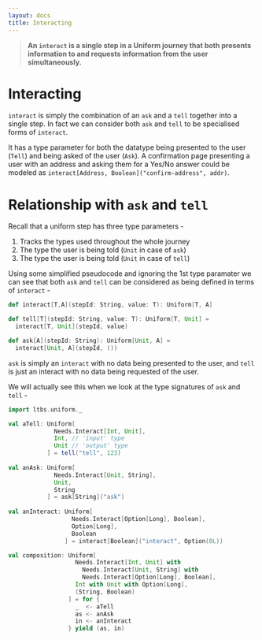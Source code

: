 ```yaml
---
layout: docs
title: Interacting
---
```


> **An `interact` is a single step in a Uniform journey that both presents information to and requests information from the user simultaneously.**

# Interacting

`interact` is simply the combination of an `ask` and a `tell`
together into a single step. In fact we can consider both `ask` and `tell` 
to be specialised forms of `interact`. 

It has a type parameter for both the datatype being presented to the
user (`Tell`) and being asked of the user (`Ask`). A confirmation page
presenting a user with an address and asking them for a Yes/No answer
could be modeled as `interact[Address, Boolean]("confirm-address", addr)`. 

# Relationship with `ask` and `tell`

Recall that a uniform step has three type parameters - 

1. Tracks the types used throughout the whole journey
2. The type the user is being told (`Unit` in case of `ask`)
3. The type the user is being told (`Unit` in case of `tell`)

Using some simplified pseudocode and ignoring the 1st type paramater
we can see that both `ask` and `tell`
can be considered as being defined in terms of `interact` -

```scala
def interact[T,A](stepId: String, value: T): Uniform[T, A]

def tell[T](stepId: String, value: T): Uniform[T, Unit] = 
  interact[T, Unit](stepId, value)

def ask[A](stepId: String): Uniform[Unit, A] = 
  interact[Unit, A](stepId, ())
```

`ask` is simply an `interact` with no data being presented to the
user, and `tell` is just an interact with no data being requested of
the user.

We will actually see this when we look at the type signatures of `ask`
and `tell` -

```scala
import ltbs.uniform._

val aTell: Uniform[
             Needs.Interact[Int, Unit], 
             Int, // 'input' type
             Unit // 'output' type
           ] = tell("tell", 123)
  
val anAsk: Uniform[
             Needs.Interact[Unit, String], 
             Unit, 
             String
           ] = ask[String]("ask")
  
val anInteract: Uniform[
                  Needs.Interact[Option[Long], Boolean], 
                  Option[Long], 
                  Boolean
                ] = interact[Boolean]("interact", Option(0L))

val composition: Uniform[
                   Needs.Interact[Int, Unit] with 
                     Needs.Interact[Unit, String] with 
                     Needs.Interact[Option[Long], Boolean], 
                   Int with Unit with Option[Long], 
                   (String, Boolean)
                 ] = for {
                   _  <- aTell
                   as <- anAsk
                   in <- anInteract
                 } yield (as, in)
```
